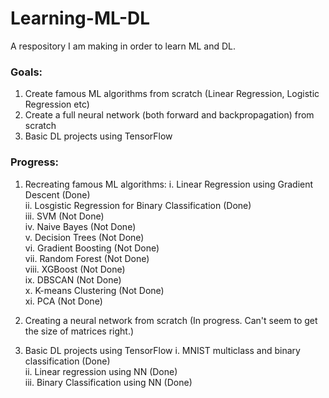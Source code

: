 # Learning-ML-DL
A respository I am making in order to learn ML and DL.

### Goals:
1. Create famous ML algorithms from scratch (Linear Regression, Logistic Regression etc)
2. Create a full neural network (both forward and backpropagation) from scratch
3. Basic DL projects using TensorFlow

### Progress:
1. Recreating famous ML algorithms:
    i.      Linear Regression using Gradient Descent (Done) <br>
    ii.     Losgistic Regression for Binary Classification (Done) <br>
    iii.    SVM (Not Done) <br>
    iv.     Naive Bayes (Not Done) <br>
    v.      Decision Trees (Not Done) <br>
    vi.     Gradient Boosting (Not Done) <br>
    vii.    Random Forest (Not Done) <br>
    viii.   XGBoost (Not Done) <br>
    ix.     DBSCAN (Not Done) <br>
    x.      K-means Clustering (Not Done) <br>
    xi.     PCA (Not Done) <br>

2. Creating a neural network from scratch  (In progress. Can't seem to get the size of matrices right.)
3. Basic DL projects using TensorFlow
    i.   MNIST multiclass and binary classification (Done) <br>
    ii.  Linear regression using NN (Done) <br>
    iii. Binary Classification using NN (Done) <br>


